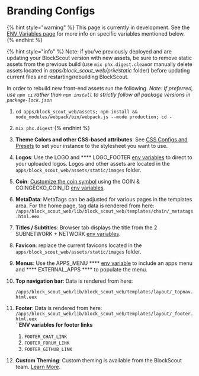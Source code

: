 # Branding Configs

{% hint style="warning" %}
This page is currently in development. See the [ENV Variables page](../information-and-settings/env-variables.md) for more info on specific variables mentioned below.
{% endhint %}

{% hint style="info" %}
Note: if you've previously deployed and are updating your BlockScout version with new assets, be sure to remove static assets from the previous build (use `mix phx.digest.clean`or manually delete assets located in _apps/block\_scout\_web/priv/static_ folder) before updating current files and restarting/rebuilding BlockScout.&#x20;

In order to rebuild new front-end assets run the following. _Note:  If preferred, use `npm ci` rather than `npm install` to strictly follow all package versions in `package-lock.json`_

1. `cd apps/block_scout_web/assets; npm install && node_modules/webpack/bin/webpack.js --mode production; cd -`
2. `mix phx.digest`
{% endhint %}

1. **Theme Colors and other CSS-based attributes**: See [CSS Configs and Presets](css-configuration-and-presets.md) to set your instance to the stylesheet you want to use.
2. **Logos**: Use the LOGO and **** LOGO\_FOOTER [env variables](../information-and-settings/env-variables.md) to direct to your uploaded logos. Logos and other assets are located in the `apps/block_scout_web/assets/static/images` folder.
3. **Coin**: [Customize the coin symbol](../../about/faqs.md#how-do-i-customize-the-coin-symbol-name) using the COIN  & COINGECKO\_COIN\_ID [env variables](../information-and-settings/env-variables.md).
4. **MetaData**: MetaTags can be adjusted for various pages in the templates area. For the home page, tag data is rendered from here: `/apps/block_scout_web/lib/block_scout_web/templates/chain/_metatags.html.eex`
5. **Titles / Subtitles**: Browser tab displays the title from the 2 SUBNETWORK + NETWORK [env variables](../information-and-settings/env-variables.md).
6. **Favicon**: replace the current favicons located in the `apps/block_scout_web/assets/static/images` folder.
7. **Menus**: Use the APPS\_MENU **** [env variable](../information-and-settings/env-variables.md) to include an apps menu and **** EXTERNAL\_APPS **** to populate the menu.
8.  **Top navigation bar**: Data is rendered from here:

    `/apps/block_scout_web/lib/block_scout_web/templates/layout/_topnav.html.eex`
9. **Footer**: Data is rendered from here: `/apps/block_scout_web/lib/block_scout_web/templates/layout/_footer.html.eex`\
   ``**ENV variables for footer links**
   1. `FOOTER_CHAT_LINK ​`
   2. `FOOTER_FORUM_LINK`&#x20;
   3. `FOOTER_GITHUB_LINK`
10. **Custom Theming**: Custom theming is available from the BlockScout team. [Learn More](../../for-projects/premium-features/custom-branded-themes.md).





